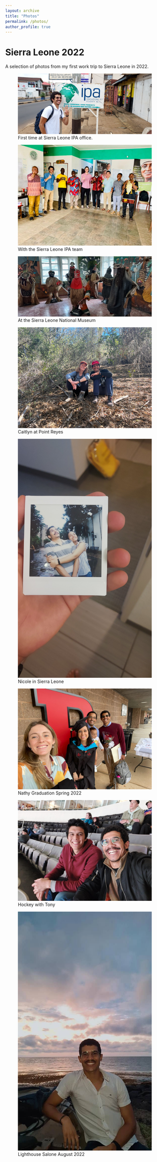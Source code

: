 ```yaml
---
layout: archive
title: "Photos"
permalink: /photos/
author_profile: true
---
```



<!-- Link to custom photo album CSS -->
<link rel="stylesheet" href="/assets/css/photos.css">

<div class="photo-album-title">
  <h1>Sierra Leone 2022</h1>
  <p>A selection of photos from my first work trip to Sierra Leone in 2022.</p>
</div>


<div class="photo-album photo-album-bottom" id="sierra-leone-2022">
  <figure>
    <img src="/images/sierra_leone_2022/fist_time_ipa_office.jpg" alt="First time at IPA office" />
    <figcaption>First time at Sierra Leone IPA office.</figcaption>
  </figure>
  <figure>
    <img src="/images/sierra_leone_2022/ipa_office_celebration.jpg" alt="IPA office celebration" />
    <figcaption>With the Sierra Leone IPA team</figcaption>
  </figure>
  <figure>
    <img src="/images/sierra_leone_2022/national_museum_salone.jpg" alt="National Museum Salone" />
    <figcaption>At the Sierra Leone National Museum</figcaption>
  </figure>
  <figure>
    <img src="/images/sierra_leone_2022/caitlyn_point_reyes.jpg" alt="Caitlyn at Point Reyes" />
    <figcaption>Caitlyn at Point Reyes</figcaption>
  </figure>
  <figure>
    <img src="/images/sierra_leone_2022/foto_nicole.jpeg" alt="Nicole in Sierra Leone" />
    <figcaption>Nicole in Sierra Leone</figcaption>
  </figure>
  <figure>
    <img src="/images/sierra_leone_2022/graduation_nathy_spring_2022.jpeg" alt="Nathy Graduation Spring 2022" />
    <figcaption>Nathy Graduation Spring 2022</figcaption>
  </figure>
  <figure>
    <img src="/images/sierra_leone_2022/hockey_with_tony.jpeg" alt="Hockey with Tony" />
    <figcaption>Hockey with Tony</figcaption>
  </figure>
  <figure>
    <img src="/images/sierra_leone_2022/lighthouse_salone_august_2022.jpg" alt="Lighthouse Salone August 2022" />
    <figcaption>Lighthouse Salone August 2022</figcaption>
  </figure>
</div>

<!-- You can add more albums below, using a similar structure and a different id/class for each album. -->
